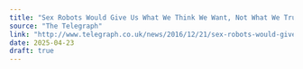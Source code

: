 ```yaml
---
title: "Sex Robots Would Give Us What We Think We Want, Not What We Truly Desire"
source: "The Telegraph"
link: "http://www.telegraph.co.uk/news/2016/12/21/sex-robots-would-give-us-think-want-not-truly-desire/"
date: 2025-04-23
draft: true
---
```

